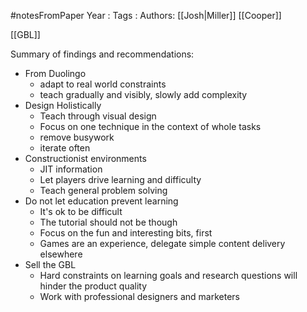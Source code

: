 #notesFromPaper
Year   :
Tags   :
Authors: [[Josh|Miller]] [[Cooper]]

[[GBL]]

Summary of findings and recommendations:

 - From Duolingo
   - adapt to real world constraints
   - teach gradually and visibly, slowly add complexity
 - Design Holistically
   - Teach through visual design
   - Focus on one technique in the context of whole tasks
   - remove busywork
   - iterate often
 - Constructionist environments
   - JIT information
   - Let players drive learning and difficulty
   - Teach general problem solving
 - Do not let education prevent learning
   - It's ok to be difficult
   - The tutorial should not be though
   - Focus on the fun and interesting bits, first
   - Games are an experience, delegate simple content delivery elsewhere
 - Sell the GBL
   - Hard constraints on learning goals and research questions will hinder the product quality
   - Work with professional designers and marketers
